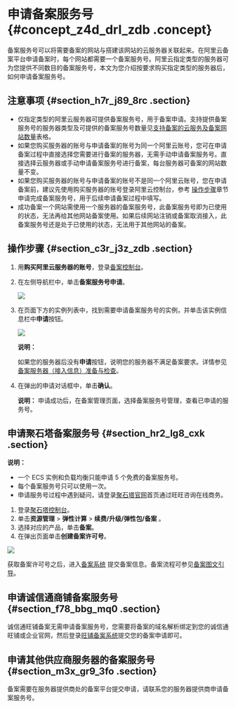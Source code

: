 # 申请备案服务号 {#concept_z4d_drl_zdb .concept}

备案服务号可以将需要备案的网站与搭建该网站的云服务器关联起来。在阿里云备案平台申请备案时，每个网站都需要一个备案服务号。阿里云指定类型的服务器可为您提供不同数目的备案服务号，本文为您介绍按要求购买指定类型的服务器后，如何申请备案服务号。

## 注意事项 {#section_h7r_j89_8rc .section}

-   仅指定类型的阿里云服务器可提供备案服务号，用于备案申请。支持提供备案服务号的服务器类型及可提供的备案服务号数量见[支持备案的云服务及备案网站数量](cn.zh-CN/ICP备案前准备/托管服务器及接入检查/备案服务器（接入信息）准备与检查.md#table_bob_0qy_xzo)表格。
-   如果您购买服务器的账号与申请备案的账号为同一个阿里云账号，您可在申请备案过程中直接选择您需要进行备案的服务器，无需手动申请备案服务号。直接选择云服务器或手动申请备案服务号进行备案，每台服务器可备案的网站数量不变。
-   如果您购买服务器的账号与申请备案的账号不是同一个阿里云账号，您在申请备案前，建议先使用购买服务器的账号登录阿里云控制台，参考 [操作步骤](#section_c3r_j3z_zdb)章节申请完成备案服务号，用于后续申请备案过程中填写。
-   成功备案一个网站需使用一个服务器的备案服务号，此备案服务号即为已使用的状态，无法再给其他网站备案使用。如果后续网站注销或备案取消接入，此备案服务号还是处于已使用的状态，无法用于其他网站的备案。

## 操作步骤 {#section_c3r_j3z_zdb .section}

1.  用**购买阿里云服务器的账号**，登录[备案控制台](https://bsn.console.aliyun.com/)。
2.  在左侧导航栏中，单击**备案服务号申请**。

    ![](http://static-aliyun-doc.oss-cn-hangzhou.aliyuncs.com/assets/img/14195/156439577545114_zh-CN.png)

3.  在页面下方的实例列表中，找到需要申请备案服务号的实例，并单击该实例信息栏中**申请**按钮。

    ![](http://static-aliyun-doc.oss-cn-hangzhou.aliyuncs.com/assets/img/14195/156439577545115_zh-CN.png)

    **说明：** 

    如果您的服务器后没有**申请**按钮，说明您的服务器不满足备案要求。详情参见[备案服务器（接入信息）准备与检查](cn.zh-CN/ICP备案前准备/托管服务器及接入检查/备案服务器（接入信息）准备与检查.md#)。

4.  在弹出的申请对话框中，单击**确认**。

    **说明：** 申请成功后，在备案管理页面，选择备案服务号管理，查看已申请的服务号。


## 申请聚石塔备案服务号 {#section_hr2_lg8_cxk .section}

**说明：** 

-   一个 ECS 实例和负载均衡只能申请 5 个免费的备案服务号。
-   每个备案服务号只可以使用一次。
-   申请服务号过程中遇到疑问，请登录[聚石塔官网](http://cloud.tmall.com/)首页通过旺旺咨询在线商务。

1.  登录[聚石塔控制台](http://cloud.tmall.com//console/resourceOverview.htm?spm=0.0.0.0.y2osJk)。
2.  单击**资源管理** \> **弹性计算** \> **续费/升级/弹性包/备案** 。
3.  选择对应的产品，单击**备案**。
4.  在弹出页面单击**创建备案许可号**。

![](http://static-aliyun-doc.oss-cn-hangzhou.aliyuncs.com/assets/img/14216/15643957755423_zh-CN.jpg)

获取备案许可号之后，进入[备案系统](https://beian.aliyun.com/order/selfBaIndex.htm) 提交备案信息。备案流程可参见[备案图文引导](../cn.zh-CN/ICP备案流程（PC端）/验证备案类型/首次备案.md#)。

## 申请诚信通商铺备案服务号 {#section_f78_bbg_mq0 .section}

诚信通旺铺备案无需申请备案服务号，您需要将备案的域名解析绑定到您的诚信通旺铺或企业官网，然后登录[旺铺备案系统](https://icpbeian.aliyun.com/order/selfBaIndex.htm)提交您的备案申请即可。

## 申请其他供应商服务器的备案服务号 {#section_m3x_gr9_3fo .section}

备案需要在服务器提供商处的备案平台提交申请，请联系您的服务器提供商申请备案服务号。

